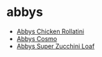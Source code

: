 # abbys

 * [Abbys Chicken Rollatini](../../index/a/abbys-chicken-rollatini.json)
 * [Abbys Cosmo](../../index/a/abbys-cosmo.json)
 * [Abbys Super Zucchini Loaf](../../index/a/abbys-super-zucchini-loaf.json)
